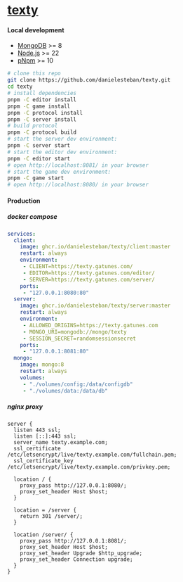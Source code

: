 [texty](https://texty.gatunes.com/)
==

#### Local development

 * [MongoDB](https://mongodb.com/try/download/community) >= 8
 * [Node.js](https://nodejs.org/en/download) >= 22
 * [pNpm](https://pnpm.io/installation) >= 10

```bash
# clone this repo
git clone https://github.com/danielesteban/texty.git
cd texty
# install dependencies
pnpm -C editor install
pnpm -C game install
pnpm -C protocol install
pnpm -C server install
# build protocol
pnpm -C protocol build
# start the server dev environment:
pnpm -C server start
# start the editor dev environment:
pnpm -C editor start
# open http://localhost:8081/ in your browser
# start the game dev environment:
pnpm -C game start
# open http://localhost:8080/ in your browser
```

#### Production

##### docker compose

```yaml
services:
  client:
    image: ghcr.io/danielesteban/texty/client:master
    restart: always
    environment:
     - CLIENT=https://texty.gatunes.com/
     - EDITOR=https://texty.gatunes.com/editor/
     - SERVER=https://texty.gatunes.com/server/
    ports:
     - "127.0.0.1:8080:80"
  server:
    image: ghcr.io/danielesteban/texty/server:master
    restart: always
    environment:
     - ALLOWED_ORIGINS=https://texty.gatunes.com
     - MONGO_URI=mongodb://mongo/texty
     - SESSION_SECRET=randomsessionsecret
    ports:
     - "127.0.0.1:8081:80"
  mongo:
    image: mongo:8
    restart: always
    volumes:
     - "./volumes/config:/data/configdb"
     - "./volumes/data:/data/db"
```

##### nginx proxy

```nginx
server {
  listen 443 ssl;
  listen [::]:443 ssl;
  server_name texty.example.com;
  ssl_certificate /etc/letsencrypt/live/texty.example.com/fullchain.pem;
  ssl_certificate_key /etc/letsencrypt/live/texty.example.com/privkey.pem;

  location / {
    proxy_pass http://127.0.0.1:8080/;
    proxy_set_header Host $host;
  }

  location = /server {
    return 301 /server/;
  }

  location /server/ {
    proxy_pass http://127.0.0.1:8081/;
    proxy_set_header Host $host;
    proxy_set_header Upgrade $http_upgrade;
    proxy_set_header Connection upgrade;
  }
}
```
